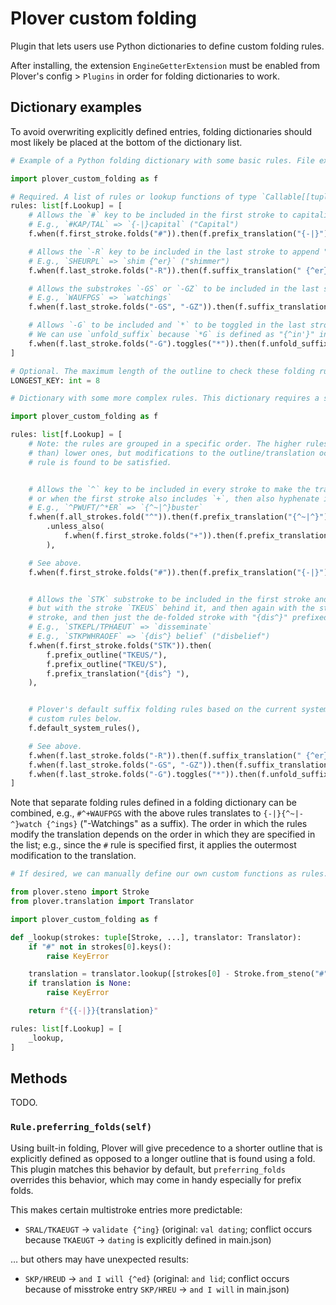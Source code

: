 # Plover custom folding
Plugin that lets users use Python dictionaries to define custom folding rules.

After installing, the extension `EngineGetterExtension` must be enabled from Plover's config > `Plugins` in order for folding dictionaries to work.


## Dictionary examples
To avoid overwriting explicitly defined entries, folding dictionaries should most likely be placed at the bottom of the dictionary list.

```py
# Example of a Python folding dictionary with some basic rules. File extension is `fold-py`.

import plover_custom_folding as f

# Required. A list of rules or lookup functions of type `Callable[[tuple[Stroke, ...], Translator], str]`.
rules: list[f.Lookup] = [
    # Allows the `#` key to be included in the first stroke to capitalize a word.
    # E.g., `#KAP/TAL` => `{-|}capital` ("Capital")
    f.when(f.first_stroke.folds("#")).then(f.prefix_translation("{-|}")).preferring_folds(),

    # Allows the `-R` key to be included in the last stroke to append "{^er}".
    # E.g., `SHEURPL` => `shim {^er}` ("shimmer")
    f.when(f.last_stroke.folds("-R")).then(f.suffix_translation(" {^er}")),

    # Allows the substrokes `-GS` or `-GZ` to be included in the last stroke to append "{^ings}".
    # E.g., `WAUFPGS` => `watchings`
    f.when(f.last_stroke.folds("-GS", "-GZ")).then(f.suffix_translation(" {^ings}")),

    # Allows `-G` to be included and `*` to be toggled in the last stroke to append "{^in'}".
    # We can use `unfold_suffix` because `*G` is defined as "{^in'}" in main.json already.
    f.when(f.last_stroke.folds("-G").toggles("*")).then(f.unfold_suffix),
]

# Optional. The maximum length of the outline to check these folding rules for.
LONGEST_KEY: int = 8
```

```py
# Dictionary with some more complex rules. This dictionary requires a system with the `^` and `+` keys.

import plover_custom_folding as f 

rules: list[f.Lookup] = [
    # Note: the rules are grouped in a specific order. The higher rules will take precedence over (be checked earlier
    # than) lower ones, but modifications to the outline/translation occur in reverse order to the order in which each
    # rule is found to be satisfied.


    # Allows the `^` key to be included in every stroke to make the translation a suffix (preserving case),
    # or when the first stroke also includes `+`, then also hyphenate it (preserving case).
    # E.g., `^PWUFT/^*ER` => `{^~|^}buster`
    f.when(f.all_strokes.fold("^")).then(f.prefix_translation("{^~|^}"))
        .unless_also(
            f.when(f.first_stroke.folds("+")).then(f.prefix_translation("{^~|-^}")),
        ),

    # See above.
    f.when(f.first_stroke.folds("#")).then(f.prefix_translation("{-|}")).preferring_folds(),


    # Allows the `STK` substroke to be included in the first stroke and if so, we then lookup the de-folded outline
    # but with the stroke `TKEUS` behind it, and then again with the stroke `TKEU` behind it and `S` added to the first
    # stroke, and then just the de-folded stroke with "{dis^}" prefixed to the resulting translation.
    # E.g., `STKEPL/TPHAEUT` => `disseminate`
    # E.g., `STKPWHRAOEF` => `{dis^} belief` ("disbelief")
    f.when(f.first_stroke.folds("STK")).then(
        f.prefix_outline("TKEUS/"),
        f.prefix_outline("TKEU/S"),
        f.prefix_translation("{dis^} "),
    ),


    # Plover's default suffix folding rules based on the current system. Included so they take precedence over the
    # custom rules below.
    f.default_system_rules(),

    # See above.
    f.when(f.last_stroke.folds("-R")).then(f.suffix_translation(" {^er}")),
    f.when(f.last_stroke.folds("-GS", "-GZ")).then(f.suffix_translation(" {^ings}")),
    f.when(f.last_stroke.folds("-G").toggles("*")).then(f.unfold_suffix),
]
```

Note that separate folding rules defined in a folding dictionary can be combined, e.g., `#^+WAUFPGS` with the above rules translates to `{-|}{^~|-^}watch {^ings}` ("-Watchings" as a suffix). The order in which the rules modify the translation depends on the order in which they are specified in the list; e.g., since the `#` rule is specified first, it applies the outermost modification to the translation.

```py
# If desired, we can manually define our own custom functions as rules.

from plover.steno import Stroke
from plover.translation import Translator

import plover_custom_folding as f

def _lookup(strokes: tuple[Stroke, ...], translator: Translator):
    if "#" not in strokes[0].keys():
        raise KeyError

    translation = translator.lookup([strokes[0] - Stroke.from_steno("#")] + strokes[1:])
    if translation is None:
        raise KeyError

    return f"{{-|}}{translation}"

rules: list[f.Lookup] = [
    _lookup,
]
```


## Methods
TODO.

### `Rule.preferring_folds(self)`
Using built-in folding, Plover will give precedence to a shorter outline that is explicitly defined as opposed to a longer outline that is found using a fold. This plugin matches this behavior by default, but `preferring_folds` overrides this behavior, which may come in handy especially for prefix folds.

This makes certain multistroke entries more predictable:
* `SRAL/TKAEUGT` → `validate {^ing}` (original: `val dating`; conflict occurs because `TKAEUGT` → `dating` is explicitly defined in main.json)

… but others may have unexpected results:
* `SKP/HREUD` → `and I will {^ed}` (original: `and lid`; conflict occurs because of misstroke entry `SKP/HREU` → `and I will` in main.json)
